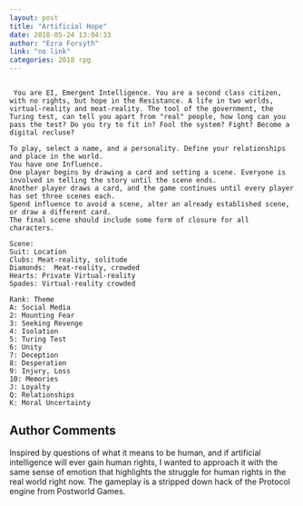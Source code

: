 ```yaml
---
layout: post
title: "Artificial Hope"
date: 2018-05-24 13:04:33
author: "Ezra Forsyth"
link: "no link"
categories: 2018 rpg
---
```

```

 You are EI, Emergent Intelligence. You are a second class citizen, with no rights, but hope in the Resistance. A life in two worlds, virtual-reality and meat-reality. The tool of the government, the Turing test, can tell you apart from "real" people, how long can you pass the test? Do you try to fit in? Fool the system? Fight? Become a digital recluse? 

To play, select a name, and a personality. Define your relationships and place in the world. 
You have one Influence.
One player begins by drawing a card and setting a scene. Everyone is involved in telling the story until the scene ends.
Another player draws a card, and the game continues until every player has set three scenes each. 
Spend influence to avoid a scene, alter an already established scene, or draw a different card. 
The final scene should include some form of closure for all characters. 

Scene: 
Suit: Location
Clubs: Meat-reality, solitude
Diamonds:  Meat-reality, crowded
Hearts: Private Virtual-reality 
Spades: Virtual-reality crowded

Rank: Theme
A: Social Media
2: Mounting Fear
3: Seeking Revenge
4: Isolation
5: Turing Test
6: Unity
7: Deception
8: Desperation
9: Injury, Loss
10: Memories
J: Loyalty
Q: Relationships
K: Moral Uncertainty
```
## Author Comments 

Inspired by questions of what it means to be human, and if artificial intelligence will ever gain human rights, I wanted to approach it with the same sense of emotion that highlights the struggle for human rights in the real world right now. The gameplay is a stripped down hack of the Protocol engine from Postworld Games. 
